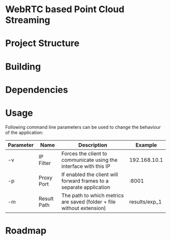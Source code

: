 # WebRTC based Point Cloud Streaming


# Project Structure


# Building


# Dependencies


# Usage
Following command line parameters can be used to change the behaviour of the application:

| **Parameter** | **Name**    | **Description**                                                       | **Example**   |
|---------------|-------------|-----------------------------------------------------------------------|---------------|
| -v            | IP Filter   | Forces the client to communicate using the interface with this IP     | 192.168.10.1  |
| -p            | Proxy Port  | If enabled the client will forward frames to a separate application   | :8001         |
| -m            | Result Path | The path to which metrics are saved (folder + file without extension) | results/exp_1 |
# Roadmap
